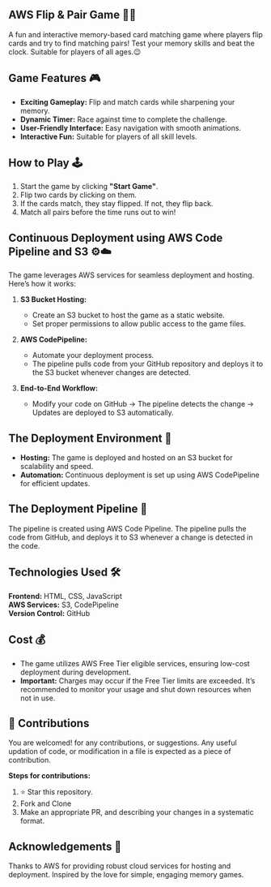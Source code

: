 ## AWS Flip & Pair Game 🎴🚀
  A fun and interactive memory-based card matching game where players flip cards and try to find matching pairs! Test your memory skills and beat the clock. Suitable for players of all ages.😉

## Game Features 🎮
- **Exciting Gameplay:** Flip and match cards while sharpening your memory.
- **Dynamic Timer:** Race against time to complete the challenge.
- **User-Friendly Interface:** Easy navigation with smooth animations.
- **Interactive Fun:** Suitable for players of all skill levels.

## How to Play 🕹️
1. Start the game by clicking **"Start Game"**.
2. Flip two cards by clicking on them.
3. If the cards match, they stay flipped. If not, they flip back.
4. Match all pairs before the time runs out to win!


## Continuous Deployment using AWS Code Pipeline and S3 ⚙️☁️
The game leverages AWS services for seamless deployment and hosting. Here’s how it works:

1. **S3 Bucket Hosting:**
    - Create an S3 bucket to host the game as a static website.
    - Set proper permissions to allow public access to the game files.

2. **AWS CodePipeline:**
    - Automate your deployment process.
    - The pipeline pulls code from your GitHub repository and deploys it to the S3 bucket whenever changes are      detected.

3. **End-to-End Workflow:**
    - Modify your code on GitHub → The pipeline detects the change → Updates are deployed to S3 automatically.

## The Deployment Environment 🚀
- **Hosting:** The game is deployed and hosted on an S3 bucket for scalability and speed.
- **Automation:** Continuous deployment is set up using AWS CodePipeline for efficient updates.

## The Deployment Pipeline 🚀
The pipeline is created using AWS Code Pipeline.  The pipeline pulls the code from GitHub, and deploys it to S3 whenever a change is detected in the code.

## Technologies Used 🛠️
**Frontend:** HTML, CSS, JavaScript  
**AWS Services:** S3, CodePipeline  
**Version Control:** GitHub  

## Cost 💰
- The game utilizes AWS Free Tier eligible services, ensuring low-cost deployment during development.
- **Important:** Charges may occur if the Free Tier limits are exceeded. It’s recommended to monitor your usage and shut down resources when not in use.

## 🤝 Contributions
You are welcomed! for any contributions, or suggestions. Any useful updation of code, or modification in a file is expected as a piece of contribution.

**Steps for contributions:**
1. ⭐ Star this repository.
2. Fork and Clone
3. Make an appropriate PR, and describing your changes in a systematic format.

## Acknowledgements 🙌
Thanks to AWS for providing robust cloud services for hosting and deployment.
Inspired by the love for simple, engaging memory games.